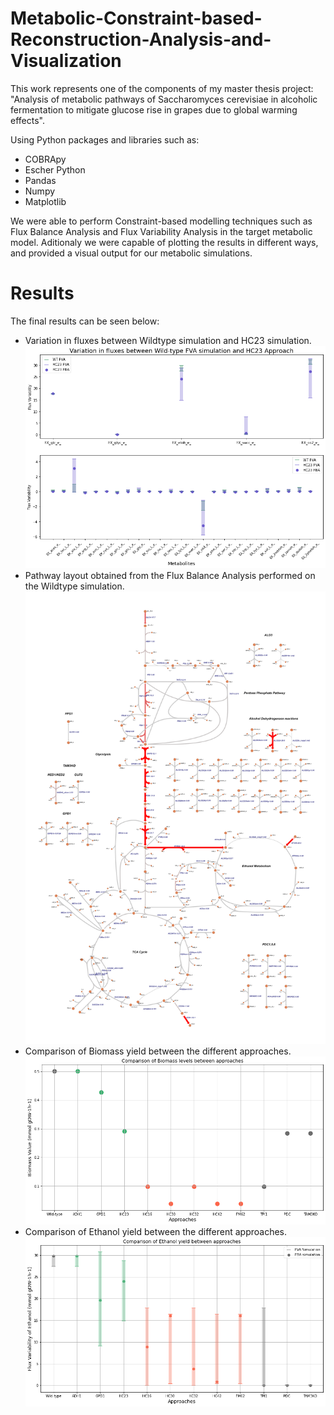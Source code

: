 # Metabolic-Constraint-based-Reconstruction-Analysis-and-Visualization
This work represents one of the components of my master thesis project: "Analysis of metabolic pathways of Saccharomyces cerevisiae in alcoholic fermentation to mitigate glucose rise in grapes due to global warming effects".

Using Python packages and libraries such as: 
* COBRApy
* Escher Python
* Pandas
* Numpy
* Matplotlib

We were able to perform Constraint-based modelling techniques such as Flux Balance Analysis and Flux Variability Analysis in the target metabolic model. Aditionaly we were capable of plotting the results in different ways, and provided a visual output for our metabolic simulations.

# Results
The final results can be seen below: 
* Variation in fluxes between Wildtype simulation and HC23 simulation.
![](Images/HC23_Flux_Variability.png)
* Pathway layout obtained from the Flux Balance Analysis performed on the Wildtype simulation.
![](Images/Wildtype_pathway.png)
* Comparison of Biomass yield between the different approaches.
![](Images/Biomass.png)
* Comparison of Ethanol yield between the different approaches.
![](Images/Ethanol.png)
